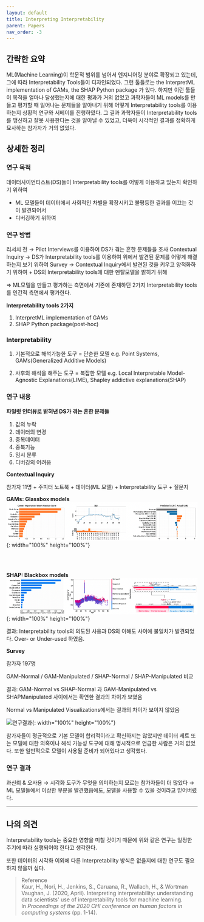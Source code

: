 ```yaml
---
layout: default
title: Interpreting Interpretability
parent: Papers
nav_order: -3
---
```



## 간략한 요약

ML(Machine Learning)이 학문적 범위를 넘어서 엔지니어링 분야로 확장되고 있는데, 그에 따라 Interpretability Tools들이 디자인되었다. 그런 툴들로는 the InterpretML implementation of GAMs, the SHAP Python package 가 있다. 하지만 이런 툴들이 목적을 얼마나 달성했는지에 대한 평과가 거의 없었고 과학자들이 ML models를 만들고 평가할 때 일어나는 문제들을 알아내기 위해 어떻게 Interpretability tools를 이용하는지 상황적 연구와 서베이를 진행하였다. 그 결과 과학자들이 Interpretability tools를 맹신하고 잘못 사용한다는 것을 알아낼 수 있었고, 더욱이 시각적인 결과를 정확하게 묘사하는 참가자가 거의 없었다.


  

## 상세한 정리

### 연구 목적

데이터사이언티스트(DS)들이 Interpretability tools를 어떻게 이용하고 있는지 확인하기 위하여
+ ML 모델들이 데이터에서 사회적인 차별을 확장시키고 불평등한 결과를 이끄는 것이 발견되어서
+ 디버깅하기 위하여

### 연구 방법
리서치 전 → Pilot Interviews를 이용하여 DS가 겪는 흔한 문제들을 조사
Contextual Inquiry → DS가 Interpretability tools를 이용하여 위에서 발견된 문제를 어떻게 해결하는지 보기 위하여
Survey → Contextual Inquiry에서 발견된 것을 키우고 양적화하기 위하여 + DS의 Interpretability tools에 대한 멘탈모델을 밝히기 위해

⇒ ML모델을 만들고 평가하는 측면에서 기존에 존재하던 2가지 Interpretability tools를 인간적 측면에서 평가한다.

  
**Interpretability tools 2가지**

1) InterpretML implementation of GAMs
2) SHAP Python package(post-hoc)


### Interpretability

1) 기본적으로 해석가능한 도구 = 단순한 모델
e.g. Point Systems, GAMs(Generalized Additive Models)

2) 사후의 해석을 해주는 도구 = 복잡한 모델
e.g. Local Interpretable Model-Agnostic Explanations(LIME), Shapley addictive explanations(SHAP)

  

### 연구 내용

**파일럿 인터뷰로 밝혀낸 DS가 겪는 흔한 문제들**

1) 값의 누락
2) 데이터의 변경
3) 중복데이터
4) 중복기능
5) 임시 분류
6) 디버깅의 어려움


**Contextual Inquiry**

참가자 11명 + 주피터 노트북 + 데이터(ML 모델) + Interpretability 도구 + 질문지

**GAMs: Glassbox models**
![GAMs 모델](../../assets/images/posts/20210220_GAMs.png){: width="100%" height="100%"} 

<br>
<br>

**SHAP: Blackbox models**
![SHAP 모델](../../assets/images/posts/20210220_SHAP.png){: width="100%" height="100%"} 

  

결과: Interpretability tools의 의도된 사용과 DS의 이해도 사이에 불일치가 발견되었다. Over- or Under-used 하였음.

  

**Survey**

참가자 197명

GAM-Normal / GAM-Manipulated / SHAP-Normal / SHAP-Manipulated 비교

결과: GAM-Normal vs SHAP-Normal 과 GAM-Manipulated vs SHAPManipulated 사이에서는 확연한 결과의 차이가 보였음

Normal vs Manipulated Visualizations에서는 결과의 차이가 보이지 않았음

![연구결과](../../assets/assets/images/posts/20210220_Results.png){: width="100%" height="100%"} 



참가자들이 평균적으로 기본 모델이 합리적이라고 확신하지는 않았지만 데이터 세트 또는 모델에 대한 의혹이나 해석 가능성 도구에 대해 명시적으로 언급한 사람은 거의 없었다. 또한 일반적으로 모델이 사용될 준비가 되어있다고 생각했다.

  

### 연구 결과

과신뢰 & 오사용
→ 시각화 도구가 무엇을 의미하는지 모르는 참가자들이 더 많았다
→ ML 모델들에서 이상한 부분을 발견했음에도, 모델을 사용할 수 있을 것이라고 믿어버렸다.

---

  

## 나의 의견

  

Interpretability tools는 중요한 영향을 미칠 것이기 때문에 위와 같은 연구는 일정한 주기에 따라 실행되어야 한다고 생각한다.

또한 데이터의 시각화 이외에 다른 Interpretability 방식은 없을지에 대한 연구도 필요하지 않을까 싶다.




> Reference<br>
> Kaur, H., Nori, H., Jenkins, S., Caruana, R., Wallach, H., & Wortman Vaughan, J. (2020, April). Interpreting interpretability: understanding data scientists' use of interpretability tools for machine learning. In _Proceedings of the 2020 CHI conference on human factors in computing systems_ (pp. 1-14).
